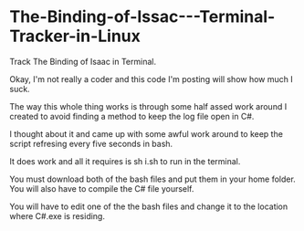 # The-Binding-of-Issac---Terminal-Tracker-in-Linux
Track The Binding of Isaac in Terminal.

Okay, I'm not really a coder and this code I'm posting will show how much I suck.

The way this whole thing works is through some half assed work around I created to 
avoid finding a method to keep the log file open in C#.

I thought about it and came up with some awful work around to keep the script refresing every five seconds in bash.

It does work and all it requires is sh i.sh to run in the terminal. 

You must download both of the bash files and put them in your home folder. You will also have to compile the C# file yourself. 

You will have to edit one of the the bash files and change it to the location where C#.exe is residing.


